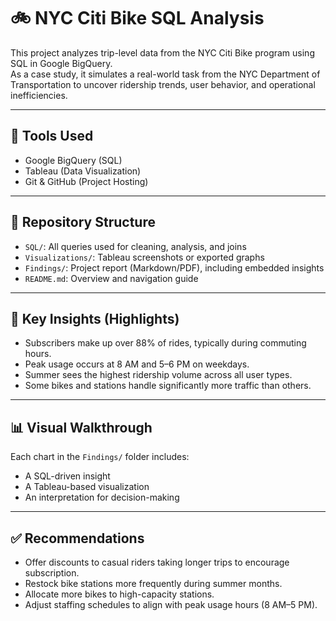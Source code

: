 
# 🚲 NYC Citi Bike SQL Analysis

This project analyzes trip-level data from the NYC Citi Bike program using SQL in Google BigQuery.  
As a case study, it simulates a real-world task from the NYC Department of Transportation to uncover ridership trends, user behavior, and operational inefficiencies.

---

## 🔧 Tools Used
- Google BigQuery (SQL)
- Tableau (Data Visualization)
- Git & GitHub (Project Hosting)

---

## 📁 Repository Structure

- `SQL/`: All queries used for cleaning, analysis, and joins
- `Visualizations/`: Tableau screenshots or exported graphs
- `Findings/`: Project report (Markdown/PDF), including embedded insights
- `README.md`: Overview and navigation guide

---

## 📌 Key Insights (Highlights)
- Subscribers make up over 88% of rides, typically during commuting hours.
- Peak usage occurs at 8 AM and 5–6 PM on weekdays.
- Summer sees the highest ridership volume across all user types.
- Some bikes and stations handle significantly more traffic than others.

---

## 📊 Visual Walkthrough

Each chart in the `Findings/` folder includes:
- A SQL-driven insight
- A Tableau-based visualization
- An interpretation for decision-making

---

## ✅ Recommendations
- Offer discounts to casual riders taking longer trips to encourage subscription.
- Restock bike stations more frequently during summer months.
- Allocate more bikes to high-capacity stations.
- Adjust staffing schedules to align with peak usage hours (8 AM–5 PM).
